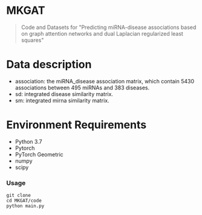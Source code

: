 # MKGAT
> Code and Datasets for "Predicting miRNA-disease associations based on graph attention networks and dual Laplacian regularized least squares" 

# Data description
* association: the miRNA_disease association matrix, which contain 5430 associations between 495 miRNAs and 383 diseases.
* sd: integrated disease similarity matrix.
* sm: integrated mirna similarity matrix.

# Environment Requirements
* Python 3.7
* Pytorch
* PyTorch Geometric
* numpy
* scipy

### Usage
```shell
git clone 
cd MKGAT/code
python main.py
```